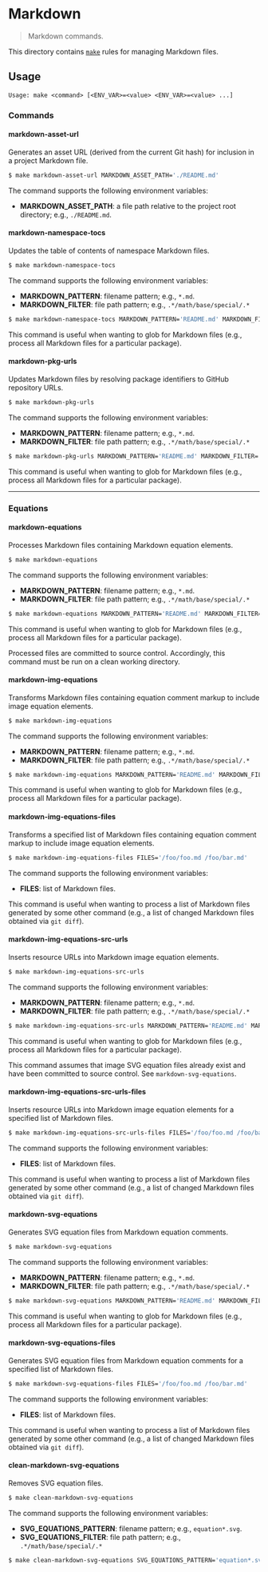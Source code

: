 <!--

@license Apache-2.0

Copyright (c) 2021 The Stdlib Authors.

Licensed under the Apache License, Version 2.0 (the "License");
you may not use this file except in compliance with the License.
You may obtain a copy of the License at

   http://www.apache.org/licenses/LICENSE-2.0

Unless required by applicable law or agreed to in writing, software
distributed under the License is distributed on an "AS IS" BASIS,
WITHOUT WARRANTIES OR CONDITIONS OF ANY KIND, either express or implied.
See the License for the specific language governing permissions and
limitations under the License.

-->

# Markdown

> Markdown commands.

<!-- Section to include introductory text. Make sure to keep an empty line after the intro `section` element and another before the `/section` close. -->

<section class="intro">

This directory contains [`make`][make] rules for managing Markdown files.

</section>

<!-- /.intro -->

<!-- Usage documentation. -->

<section class="usage">

## Usage

```text
Usage: make <command> [<ENV_VAR>=<value> <ENV_VAR>=<value> ...]
```

### Commands

#### markdown-asset-url

Generates an asset URL (derived from the current Git hash) for inclusion in a project Markdown file.

<!-- run-disable -->

```bash
$ make markdown-asset-url MARKDOWN_ASSET_PATH='./README.md'
```

The command supports the following environment variables:

-   **MARKDOWN_ASSET_PATH**: a file path relative to the project root directory; e.g., `./README.md`.

#### markdown-namespace-tocs

Updates the table of contents of namespace Markdown files.

<!-- run-disable -->

```bash
$ make markdown-namespace-tocs
```

The command supports the following environment variables:

-   **MARKDOWN_PATTERN**: filename pattern; e.g., `*.md`.
-   **MARKDOWN_FILTER**: file path pattern; e.g., `.*/math/base/special/.*`

<!-- run-disable -->

```bash
$ make markdown-namespace-tocs MARKDOWN_PATTERN='README.md' MARKDOWN_FILTER='.*/math/base/special/.*'
```

This command is useful when wanting to glob for Markdown files (e.g., process all Markdown files for a particular package).

#### markdown-pkg-urls

Updates Markdown files by resolving package identifiers to GitHub repository URLs.

<!-- run-disable -->

```bash
$ make markdown-pkg-urls
```

The command supports the following environment variables:

-   **MARKDOWN_PATTERN**: filename pattern; e.g., `*.md`.
-   **MARKDOWN_FILTER**: file path pattern; e.g., `.*/math/base/special/.*`

<!-- run-disable -->

```bash
$ make markdown-pkg-urls MARKDOWN_PATTERN='README.md' MARKDOWN_FILTER='.*/math/base/special/.*'
```

This command is useful when wanting to glob for Markdown files (e.g., process all Markdown files for a particular package).

* * *

### Equations

#### markdown-equations

Processes Markdown files containing Markdown equation elements.

<!-- run-disable -->

```bash
$ make markdown-equations
```

The command supports the following environment variables:

-   **MARKDOWN_PATTERN**: filename pattern; e.g., `*.md`.
-   **MARKDOWN_FILTER**: file path pattern; e.g., `.*/math/base/special/.*`

<!-- run-disable -->

```bash
$ make markdown-equations MARKDOWN_PATTERN='README.md' MARKDOWN_FILTER='.*/math/base/special/.*'
```

This command is useful when wanting to glob for Markdown files (e.g., process all Markdown files for a particular package).

Processed files are committed to source control. Accordingly, this command must be run on a clean working directory.

#### markdown-img-equations

Transforms Markdown files containing equation comment markup to include image equation elements.

<!-- run-disable -->

```bash
$ make markdown-img-equations
```

The command supports the following environment variables:

-   **MARKDOWN_PATTERN**: filename pattern; e.g., `*.md`.
-   **MARKDOWN_FILTER**: file path pattern; e.g., `.*/math/base/special/.*`

<!-- run-disable -->

```bash
$ make markdown-img-equations MARKDOWN_PATTERN='README.md' MARKDOWN_FILTER='.*/math/base/special/.*'
```

This command is useful when wanting to glob for Markdown files (e.g., process all Markdown files for a particular package).

#### markdown-img-equations-files

Transforms a specified list of Markdown files containing equation comment markup to include image equation elements.

<!-- run-disable -->

```bash
$ make markdown-img-equations-files FILES='/foo/foo.md /foo/bar.md'
```

The command supports the following environment variables:

-   **FILES**: list of Markdown files.

This command is useful when wanting to process a list of Markdown files generated by some other command (e.g., a list of changed Markdown files obtained via `git diff`).

#### markdown-img-equations-src-urls

Inserts resource URLs into Markdown image equation elements.

<!-- run-disable -->

```bash
$ make markdown-img-equations-src-urls
```

The command supports the following environment variables:

-   **MARKDOWN_PATTERN**: filename pattern; e.g., `*.md`.
-   **MARKDOWN_FILTER**: file path pattern; e.g., `.*/math/base/special/.*`

<!-- run-disable -->

```bash
$ make markdown-img-equations-src-urls MARKDOWN_PATTERN='README.md' MARKDOWN_FILTER='.*/math/base/special/.*'
```

This command is useful when wanting to glob for Markdown files (e.g., process all Markdown files for a particular package).

This command assumes that image SVG equation files already exist and have been committed to source control. See `markdown-svg-equations`.

#### markdown-img-equations-src-urls-files

Inserts resource URLs into Markdown image equation elements for a specified list of Markdown files.

<!-- run-disable -->

```bash
$ make markdown-img-equations-src-urls-files FILES='/foo/foo.md /foo/bar.md'
```

The command supports the following environment variables:

-   **FILES**: list of Markdown files.

This command is useful when wanting to process a list of Markdown files generated by some other command (e.g., a list of changed Markdown files obtained via `git diff`).

#### markdown-svg-equations

Generates SVG equation files from Markdown equation comments.

<!-- run-disable -->

```bash
$ make markdown-svg-equations
```

The command supports the following environment variables:

-   **MARKDOWN_PATTERN**: filename pattern; e.g., `*.md`.
-   **MARKDOWN_FILTER**: file path pattern; e.g., `.*/math/base/special/.*`

<!-- run-disable -->

```bash
$ make markdown-svg-equations MARKDOWN_PATTERN='README.md' MARKDOWN_FILTER='.*/math/base/special/.*'
```

This command is useful when wanting to glob for Markdown files (e.g., process all Markdown files for a particular package).

#### markdown-svg-equations-files

Generates SVG equation files from Markdown equation comments for a specified list of Markdown files.

<!-- run-disable -->

```bash
$ make markdown-svg-equations-files FILES='/foo/foo.md /foo/bar.md'
```

The command supports the following environment variables:

-   **FILES**: list of Markdown files.

This command is useful when wanting to process a list of Markdown files generated by some other command (e.g., a list of changed Markdown files obtained via `git diff`).

#### clean-markdown-svg-equations

Removes SVG equation files.

<!-- run-disable -->

```bash
$ make clean-markdown-svg-equations
```

The command supports the following environment variables:

-   **SVG_EQUATIONS_PATTERN**: filename pattern; e.g., `equation*.svg`.
-   **SVG_EQUATIONS_FILTER**: file path pattern; e.g., `.*/math/base/special/.*`

<!-- run-disable -->

```bash
$ make clean-markdown-svg-equations SVG_EQUATIONS_PATTERN='equation*.svg' SVG_EQUATIONS_FILTER='.*/math/base/special/.*'
```

</section>

<!-- /.usage -->

<!-- Section to include notes. Make sure to keep an empty line after the `section` element and another before the `/section` close. -->

<section class="notes">

</section>

<!-- /.notes -->

<!-- Section for all links. Make sure to keep an empty line after the `section` element and another before the `/section` close. -->

<section class="links">

[make]: https://www.gnu.org/software/make/

</section>

<!-- /.links -->
